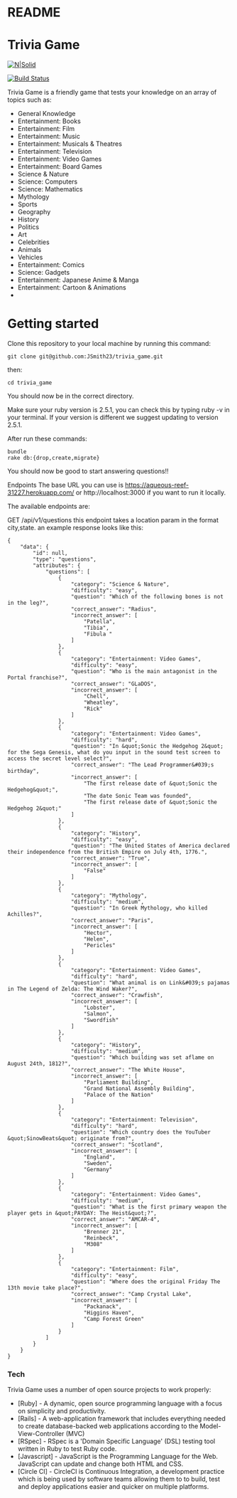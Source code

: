 # README

# Trivia Game

[![N|Solid](https://cldup.com/dTxpPi9lDf.thumb.png)](https://nodesource.com/products/nsolid)

[![Build Status](https://travis-ci.org/joemccann/dillinger.svg?branch=master)](https://travis-ci.org/joemccann/dillinger)

Trivia Game is a friendly game that tests your knowledge on an array of topics such as:

- General Knowledge
- Entertainment: Books
- Entertainment: Film
- Entertainment: Music
- Entertainment: Musicals & Theatres
- Entertainment: Television
- Entertainment: Video Games
- Entertainment: Board Games
- Science & Nature
- Science: Computers
- Science: Mathematics
- Mythology
- Sports
- Geography
- History
- Politics
- Art
- Celebrities
- Animals
- Vehicles
- Entertainment: Comics
- Science: Gadgets
- Entertainment: Japanese Anime & Manga
- Entertainment: Cartoon & Animations
- 
# Getting started

Clone this repository to your local machine by running this command:

```
git clone git@github.com:JSmith23/trivia_game.git
```

then:

   ```
   cd trivia_game
   ```
You should now be in the correct directory.

Make sure your ruby version is 2.5.1, you can check this by typing ruby -v in your terminal. If your version is different we suggest updating to version 2.5.1.

After run these commands:

  ```
  bundle
  rake db:{drop,create,migrate}
  ```
You should now be good to start answering questions!!

Endpoints
The base URL you can use is https://aqueous-reef-31227.herokuapp.com/ or http://localhost:3000 if you want to run it locally.

The available endpoints are:

GET /api/v1/questions
this endpoint takes a location param in the format city,state. an example response looks like this:

```
{
    "data": {
        "id": null,
        "type": "questions",
        "attributes": {
            "questions": [
                {
                    "category": "Science & Nature",
                    "difficulty": "easy",
                    "question": "Which of the following bones is not in the leg?",
                    "correct_answer": "Radius",
                    "incorrect_answer": [
                        "Patella",
                        "Tibia",
                        "Fibula "
                    ]
                },
                {
                    "category": "Entertainment: Video Games",
                    "difficulty": "easy",
                    "question": "Who is the main antagonist in the Portal franchise?",
                    "correct_answer": "GLaDOS",
                    "incorrect_answer": [
                        "Chell",
                        "Wheatley",
                        "Rick"
                    ]
                },
                {
                    "category": "Entertainment: Video Games",
                    "difficulty": "hard",
                    "question": "In &quot;Sonic the Hedgehog 2&quot; for the Sega Genesis, what do you input in the sound test screen to access the secret level select?",
                    "correct_answer": "The Lead Programmer&#039;s birthday",
                    "incorrect_answer": [
                        "The first release date of &quot;Sonic the Hedgehog&quot;",
                        "The date Sonic Team was founded",
                        "The first release date of &quot;Sonic the Hedgehog 2&quot;"
                    ]
                },
                {
                    "category": "History",
                    "difficulty": "easy",
                    "question": "The United States of America declared their independence from the British Empire on July 4th, 1776.",
                    "correct_answer": "True",
                    "incorrect_answer": [
                        "False"
                    ]
                },
                {
                    "category": "Mythology",
                    "difficulty": "medium",
                    "question": "In Greek Mythology, who killed Achilles?",
                    "correct_answer": "Paris",
                    "incorrect_answer": [
                        "Hector",
                        "Helen",
                        "Pericles"
                    ]
                },
                {
                    "category": "Entertainment: Video Games",
                    "difficulty": "hard",
                    "question": "What animal is on Link&#039;s pajamas in The Legend of Zelda: The Wind Waker?",
                    "correct_answer": "Crawfish",
                    "incorrect_answer": [
                        "Lobster",
                        "Salmon",
                        "Swordfish"
                    ]
                },
                {
                    "category": "History",
                    "difficulty": "medium",
                    "question": "Which building was set aflame on August 24th, 1812?",
                    "correct_answer": "The White House",
                    "incorrect_answer": [
                        "Parliament Building",
                        "Grand National Assembly Building",
                        "Palace of the Nation"
                    ]
                },
                {
                    "category": "Entertainment: Television",
                    "difficulty": "hard",
                    "question": "Which country does the YouTuber &quot;SinowBeats&quot; originate from?",
                    "correct_answer": "Scotland",
                    "incorrect_answer": [
                        "England",
                        "Sweden",
                        "Germany"
                    ]
                },
                {
                    "category": "Entertainment: Video Games",
                    "difficulty": "medium",
                    "question": "What is the first primary weapon the player gets in &quot;PAYDAY: The Heist&quot;?",
                    "correct_answer": "AMCAR-4",
                    "incorrect_answer": [
                        "Brenner 21",
                        "Reinbeck",
                        "M308"
                    ]
                },
                {
                    "category": "Entertainment: Film",
                    "difficulty": "easy",
                    "question": "Where does the original Friday The 13th movie take place?",
                    "correct_answer": "Camp Crystal Lake",
                    "incorrect_answer": [
                        "Packanack",
                        "Higgins Haven",
                        "Camp Forest Green"
                    ]
                }
            ]
        }
    }
}
```


### Tech

Trivia Game uses a number of open source projects to work properly:

* [Ruby] - A dynamic, open source programming language with a focus on simplicity and productivity.
* [Rails] - A web-application framework that includes everything needed to create database-backed web applications according to the Model-View-Controller (MVC)
* [RSpec] - RSpec is a 'Domain Specific Language' (DSL) testing tool written in Ruby to test Ruby code.
* [Javascript] - JavaScript is the Programming Language for the Web. JavaScript can update and change both HTML and CSS.
* [Circle CI] - CircleCI is Continuous Integration, a development practice which is being used by software teams allowing them to to build, test and deploy applications easier and quicker on multiple platforms.
